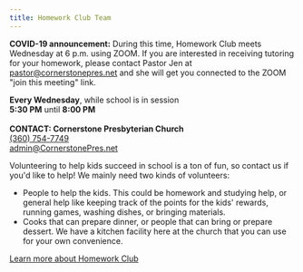 ```yaml
---
title: Homework Club Team
---
```

**COVID-19 announcement:** During this time, Homework Club meets Wednesday at 6 p.m. using ZOOM. If you are interested in receiving tutoring for your homework, please contact Pastor Jen at pastor@cornerstonepres.net and she will get you connected to the ZOOM "join this meeting" link.

**Every Wednesday**, while school is in session\
**5:30 PM** until **8:00 PM**\
\
**CONTACT: Cornerstone Presbyterian Church**\
[(360) 754-7749](tel:360-754-7749)\
[admin@CornerstonePres.net](mailto:admin@cornerstonepres.net)

Volunteering to help kids succeed in school is a ton of fun, so contact us if you'd like to help! We mainly need two kinds of volunteers:

* People to help the kids. This could be homework and studying help, or general help like keeping track of the points for the kids' rewards, running games, washing dishes, or bringing materials.
* Cooks that can prepare dinner, or people that can bring or prepare dessert. We have a kitchen facility here at the church that you can use for your own convenience.

[Learn more about Homework Club](youth.html#homework-club)